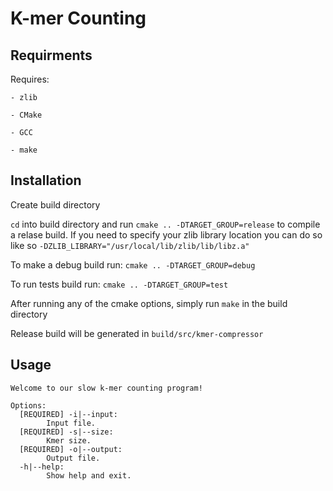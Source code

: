 # K-mer Counting

## Requirments

Requires:

    - zlib

    - CMake

    - GCC

    - make

## Installation

Create build directory

`cd` into build directory and run `cmake .. -DTARGET_GROUP=release` to compile a relase build. If you need to specify your zlib library location you can do so like so `-DZLIB_LIBRARY="/usr/local/lib/zlib/lib/libz.a"`

To make a debug build run: `cmake .. -DTARGET_GROUP=debug`


To run tests build run: `cmake .. -DTARGET_GROUP=test`

After running any of the cmake options, simply run `make` in the build directory


Release build will be generated in `build/src/kmer-compressor`



## Usage


```
Welcome to our slow k-mer counting program!

Options:
  [REQUIRED] -i|--input:
        Input file.
  [REQUIRED] -s|--size:
        Kmer size.
  [REQUIRED] -o|--output:
        Output file.
  -h|--help:
        Show help and exit.

```
